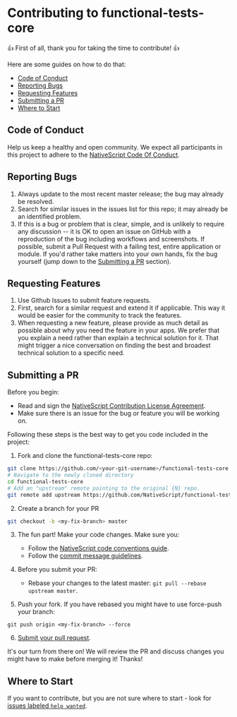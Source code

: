 # Contributing to functional-tests-core

:+1: First of all, thank you for taking the time to contribute! :+1:

Here are some guides on how to do that:

<!-- TOC depthFrom:2 -->

- [Code of Conduct](#code-of-conduct)
- [Reporting Bugs](#reporting-bugs)
- [Requesting Features](#requesting-features)
- [Submitting a PR](#submitting-a-pr)
- [Where to Start](#where-to-start)

<!-- /TOC -->

##  Code of Conduct
Help us keep a healthy and open community. We expect all participants in this project to adhere to the [NativeScript Code Of Conduct](https://github.com/NativeScript/codeofconduct).


## Reporting Bugs

1. Always update to the most recent master release; the bug may already be resolved.
2. Search for similar issues in the issues list for this repo; it may already be an identified problem.
3. If this is a bug or problem that is clear, simple, and is unlikely to require any discussion -- it is OK to open an issue on GitHub with a reproduction of the bug including workflows and screenshots. If possible, submit a Pull Request with a failing test, entire application or module. If you'd rather take matters into your own hands, fix the bug yourself (jump down to the [Submitting a PR](#submitting-a-pr) section).

## Requesting Features

1. Use Github Issues to submit feature requests.
2. First, search for a similar request and extend it if applicable. This way it would be easier for the community to track the features.
3. When requesting a new feature, please provide as much detail as possible about why you need the feature in your apps. We prefer that you explain a need rather than explain a technical solution for it. That might trigger a nice conversation on finding the best and broadest technical solution to a specific need.

## Submitting a PR

Before you begin:
* Read and sign the [NativeScript Contribution License Agreement](http://www.nativescript.org/cla).
* Make sure there is an issue for the bug or feature you will be working on.

Following these steps is the best way to get you code included in the project:

1. Fork and clone the functional-tests-core repo:
```bash
git clone https://github.com/<your-git-username>/functional-tests-core.git
# Navigate to the newly cloned directory
cd functional-tests-core
# Add an "upstream" remote pointing to the original {N} repo.
git remote add upstream https://github.com/NativeScript/functional-tests-core.git
```

2. Create a branch for your PR
```bash
git checkout -b <my-fix-branch> master
```

3. The fun part! Make your code changes. Make sure you:
    - Follow the [NativeScript code conventions guide](https://github.com/NativeScript/NativeScript/blob/master/CodingConvention.md).
    - Follow the [commit message guidelines](https://github.com/NativeScript/NativeScript/blob/master/CONTRIBUTING.md#-commit-message-guidelines).

4. Before you submit your PR:
    - Rebase your changes to the latest master: `git pull --rebase upstream master`.

5. Push your fork. If you have rebased you might have to use force-push your branch:
```
git push origin <my-fix-branch> --force
```

6. [Submit your pull request](https://github.com/NativeScript/functional-tests-core/compare).

It's our turn from there on! We will review the PR and discuss changes you might have to make before merging it! Thanks! 


## Where to Start

If you want to contribute, but you are not sure where to start - look for [issues labeled `help wanted`](https://github.com/NativeScript/functional-tests-core/issues?q=is%3Aopen+is%3Aissue+label%3A%22help+wanted%22).
